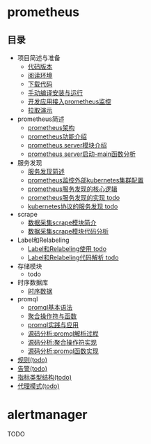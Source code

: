# prometheus

## 目录

- 项目简述与准备
  - [代码版本](项目简述与准备.md#代码版本)
  - [阅读环境](项目简述与准备.md#阅读环境)
  - [下载代码](项目简述与准备.md#下载代码)
  - [手动编译安装与运行](项目简述与准备.md#下载代码)
  - [开发应用接入prometheus监控](项目简述与准备.md#开发应用接入prometheus监控)
  - [拉取演示](项目简述与准备.md#拉取演示)
- prometheus简述
  - [prometheus架构](prometheus简述.md)
  - [prometheus功能介绍](prometheus功能介绍.md)
  - [prometheus server模块介绍](prometheus_server模块.md)
  - [prometheus server启动-main函数分析](prometheus_server启动-main函数分析.md)
- 服务发现
  - [服务发现简述](discovery简述.md)
  - [prometheus监控外部kubernetes集群配置](discovery_k8s_config.md)
  - [prometheus服务发现的核心逻辑](discovery_core_logic.md)
  - [prometheus服务发现的实现 todo](discovery_core_implementation.md)
  - [kubernetes协议的服务发现 todo](discovery_k8s_implementation.md)
- scrape
  - [数据采集scrape模块简介](scrape_core_logic.md)
  - [数据采集scrape模块代码分析](scrape_work.md)
- Label和Relabeling
  - [Label和Relabeling使用 todo](Label和Relabeling.md)
  - [Label和Relabeling代码解析 todo](Label和Relabeling.md)
- 存储模块
  - todo
- 时序数据库
  - [时序数据](时序数据.md)
- promql
  - [promql基本语法](promql_syntactic.md)
  - [聚合操作符与函数](aggregation_operators_functions.md)
  - [promql实践与应用](promql_practice.md)
  - [源码分析:promql解析过程](promql_implementation.md)
  - [源码分析:聚合操作符实现](promql_aggregation_implementation.md)
  - [源码分析:promql函数实现](promql_function_implementation.md)
- [规则(todo)](规则.md)
- [告警(todo)](告警.md)
- [指标类型结构(todo)](指标类型.md)
- [代理模式(todo)](代理模式.md)


# alertmanager
TODO
